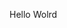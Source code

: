 Hello Wolrd























































































































































































































































































































































































































































































































































































































































































































































































































































































































































































































































































































































































































































































































































































































































































































































































































































































































































































































































































































































































































































































































































































































































































































































































































































































































































































































































































































































































































































































































































































































































































































































































































































































































































































































































































































































